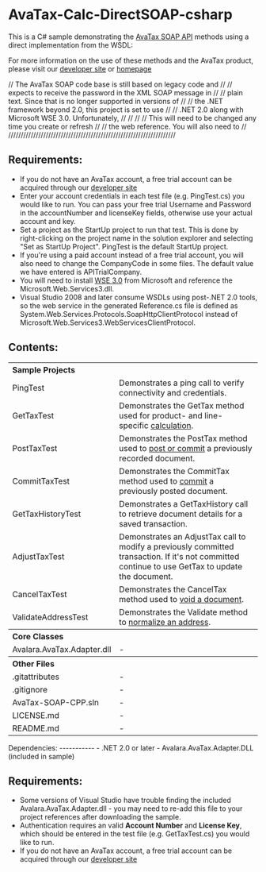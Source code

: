 AvaTax-Calc-DirectSOAP-csharp
=====================

This is a C# sample demonstrating the [AvaTax SOAP API](http://developer.avalara.com/api-docs/soap) methods using a direct implementation from the WSDL:

For more information on the use of these methods and the AvaTax product, please visit our [developer site](http://developer.avalara.com/) or [homepage](http://www.avalara.com/)
 
// The AvaTax SOAP code base is still based on legacy code and   //
// expects to receive the password in the XML SOAP message in    //
// plain text. Since that is no longer supported in versions of  //
// the .NET framework beyond 2.0, this project is set to use     //
// .NET 2.0 along with Microsoft WSE 3.0. Unfortunately,         //
//          //
// This will need to be changed any time you create or refresh   //
// the web reference. You will also need to  //
///////////////////////////////////////////////////////////////////
 
Requirements:
----------
- If you do not have an AvaTax account, a free trial account can be acquired through our [developer site](http://developer.avalara.com/api-get-started)
- Enter your account credentials in each test file (e.g. PingTest.cs) you would like to run. You can pass your free trial Username and Password in the accountNumber and licenseKey fields, otherwise use your actual account and key.
- Set a project as the StartUp project to run that test. This is done by right-clicking on the project name in the solution explorer and selecting "Set as StartUp Project". PingTest is the default StartUp project.
- If you're using a paid account instead of a free trial account, you will also need to change the CompanyCode in some files. The default value we have entered is APITrialCompany.
- You will need to install [WSE 3.0](http://www.microsoft.com/en-us/download/details.aspx?id=14089) from Microsoft and reference the Microsoft.Web.Services3.dll. 
- Visual Studio 2008 and later consume WSDLs using post-.NET 2.0 tools, so the web service in the generated Reference.cs file is defined as System.Web.Services.Protocols.SoapHttpClientProtocol instead of Microsoft.Web.Services3.WebServicesClientProtocol.
  
Contents:
----------
 
<table>
<th colspan="2" align=left>Sample Projects</th>
<tr><td>PingTest</td><td>Demonstrates a ping call to verify connectivity and credentials.</td></tr>
<tr><td>GetTaxTest</td><td>Demonstrates the GetTax method used for product- and line- specific <a href="http://developer.avalara.com/api-docs/api-reference/gettax">calculation</a>.</td></tr>
<tr><td>PostTaxTest</td><td>Demonstrates the PostTax method used to <a href="http://developer.avalara.com/api-docs/api-reference/posttax-and-committax">post or commit</a> a previously recorded document.</td></tr>
<tr><td>CommitTaxTest</td><td>Demonstrates the CommitTax method used to <a href="http://developer.avalara.com/api-docs/api-reference/posttax-and-committax">commit</a> a previously posted document.</td></tr>
<tr><td>GetTaxHistoryTest</td><td>Demonstrates a GetTaxHistory call to retrieve document details for a saved transaction.</td></tr>
<tr><td>AdjustTaxTest</td><td>Demonstrates an AdjustTax call to modify a previously committed transaction. If it's not committed continue to use GetTax to update the document.</td></tr>
<tr><td>CancelTaxTest</td><td>Demonstrates the CancelTax method used to <a href="http://developer.avalara.com/api-docs/api-reference/canceltax">void a document</a>.</td></tr>
<tr><td>ValidateAddressTest</td><td>Demonstrates the Validate method to <a href="http://developer.avalara.com/api-docs/api-reference/address-validation">normalize an address</a>.</td></tr>
<th colspan="2" align=left>Core Classes</th>
<tr><td>Avalara.AvaTax.Adapter.dll</td><td>-</td></tr>
<th colspan="2" align=left>Other Files</th>
<tr><td>.gitattributes</td><td>-</td></tr>
<tr><td>.gitignore</td><td>-</td></tr>
<tr><td>AvaTax-SOAP-CPP.sln</td><td>-</td></tr>
<tr><td>LICENSE.md</td><td>-</td></tr>
<tr><td>README.md</td><td>-</td></tr>
</table>
Dependencies:
-----------
- .NET 2.0 or later
- Avalara.AvaTax.Adapter.DLL (included in sample)


Requirements:
----------
- Some versions of Visual Studio have trouble finding the included Avalara.AvaTax.Adapter.dll - you may need to re-add this file to your project references after downloading the sample.
- Authentication requires an valid **Account Number** and **License Key**, which should be entered in the test file (e.g. GetTaxTest.cs) you would like to run.
- If you do not have an AvaTax account, a free trial account can be acquired through our [developer site](http://developer.avalara.com/api-get-started)
 
